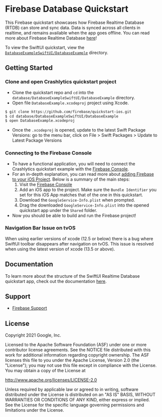 Firebase Database Quickstart
=============================

This Firebase quickstart showcases how Firebase Realtime Database (RTDB) can store and sync data.
Data is synced across all clients in realtime, and remains available when the app goes offline. You
can read more about Firebase Realtime Database [here](https://firebase.google.com/docs/database/)!

To view the SwiftUI quickstart, view the
[`DatabaseExampleSwiftUI/DatabaseExample`](https://github.com/firebase/quickstart-ios/tree/master/database/DatabaseExampleSwiftUI/DatabaseExample) 
directory.

Getting Started
---------------

### Clone and open Crashlytics quickstart project

- Clone the quickstart repo and `cd` into the `database/DatabaseExampleSwiftUI/DatabaseExample`
  directory.
- Open file `DatabaseExample.xcodeproj` project using Xcode.

```bash
$ git clone https://github.com/firebase/quickstart-ios.git
$ cd database/DatabaseExampleSwiftUI/DatabaseExample
$ open DatabaseExample.xcodeproj
```
- Once the `.xcodeproj` is opened, update to the latest Swift Package Versions: go to the menu bar,
  click on File > Swift Packages > Update to Latest Package Versions 

### Connecting to the Firebase Console 

- To have a functional application, you will need to connect the Crashlytics quickstart example with
  the [Firebase Console](https://console.firebase.google.com).
- For an in-depth explanation, you can read more about [adding Firebase to your iOS
  Project](https://firebase.google.com/docs/ios/setup). Below is a summary of the main steps:
  1. Visit the [Firebase Console](https://console.firebase.google.com) 
  2. Add an iOS app to the project. Make sure the `Bundle Identifier` you set for this iOS App
     matches that of the one in this quickstart.
  3. Download the `GoogleService-Info.plist` when prompted.
  4. Drag the downloaded `GoogleService-Info.plist` into the opened quickstart app under the
     `Shared` folder.
- Now you should be able to build and run the Firebase project!

### Navigation Bar Issue on tvOS
When using earlier versions of xcode (12.5 or below) there is a bug where SwiftUI toolbar disappears
after navigation on tvOS. This issue is resolved when using the latest version of xcode (13.5 or
above).

Documentation
-------------

To learn more about the structure of the SwiftUI Realtime Database quickstart app, check out the
documentation [here](./OUTLINE.md).

Support
-------

- [Firebase Support](https://firebase.google.com/support/)

License
-------

Copyright 2021 Google, Inc.

Licensed to the Apache Software Foundation (ASF) under one or more contributor
license agreements.  See the NOTICE file distributed with this work for
additional information regarding copyright ownership.  The ASF licenses this
file to you under the Apache License, Version 2.0 (the "License"); you may not
use this file except in compliance with the License.  You may obtain a copy of
the License at

  http://www.apache.org/licenses/LICENSE-2.0

Unless required by applicable law or agreed to in writing, software
distributed under the License is distributed on an "AS IS" BASIS, WITHOUT
WARRANTIES OR CONDITIONS OF ANY KIND, either express or implied.  See the
License for the specific language governing permissions and limitations under
the License.

